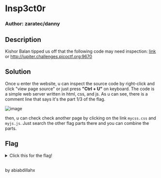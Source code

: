# Insp3ct0r
### Author: zaratec/danny

## Description
Kishor Balan tipped us off that the following code may need inspection: [link](https://jupiter.challenges.picoctf.org/problem/9670/) or http://jupiter.challenges.picoctf.org:9670

## Solution
Once u enter the website, u can inspect the source code by right-click and click "view page source" or just press **"Ctrl + U"** on keyboard.
The code is a simple web server written in html, css, and js. As u can see, there is a comment line that says it's the part 1/3 of the flag.

![image](https://github.com/user-attachments/assets/c3c9cf7a-a04c-47d2-bceb-80f5790511c9)

then, u can check check another page by clicking on the link `mycss.css` and `myjs.js`. Just search the other flag parts there and you can combine the parts.

## Flag
<details>
  <summary>Click this for the flag!</summary>

  ```
    picoCTF{tru3_d3t3ct1ve_0r_ju5t_lucky?2e7b23e3}
  ```
</details>

<br>
<p>by abiabdillahx</p>
